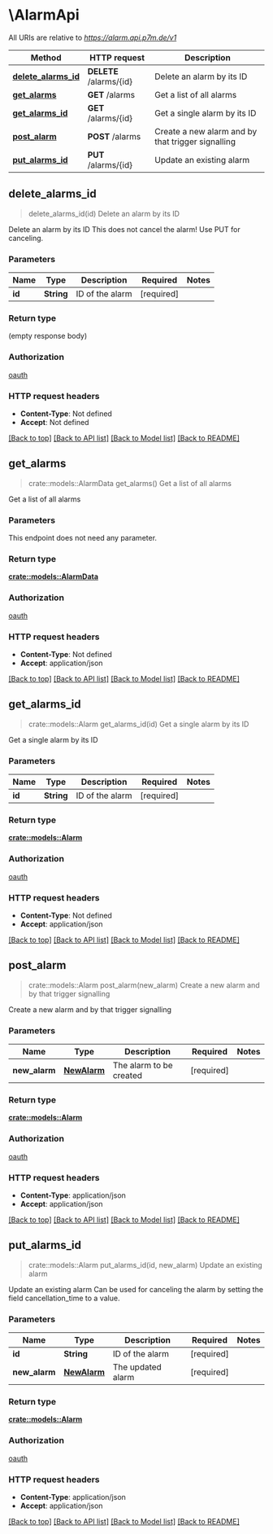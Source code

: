 # \AlarmApi

All URIs are relative to *https://alarm.api.p7m.de/v1*

Method | HTTP request | Description
------------- | ------------- | -------------
[**delete_alarms_id**](AlarmApi.md#delete_alarms_id) | **DELETE** /alarms/{id} | Delete an alarm by its ID
[**get_alarms**](AlarmApi.md#get_alarms) | **GET** /alarms | Get a list of all alarms
[**get_alarms_id**](AlarmApi.md#get_alarms_id) | **GET** /alarms/{id} | Get a single alarm by its ID
[**post_alarm**](AlarmApi.md#post_alarm) | **POST** /alarms | Create a new alarm and by that trigger signalling
[**put_alarms_id**](AlarmApi.md#put_alarms_id) | **PUT** /alarms/{id} | Update an existing alarm



## delete_alarms_id

> delete_alarms_id(id)
Delete an alarm by its ID

Delete an alarm by its ID  This does not cancel the alarm! Use PUT for canceling.

### Parameters


Name | Type | Description  | Required | Notes
------------- | ------------- | ------------- | ------------- | -------------
**id** | **String** | ID of the alarm | [required] |

### Return type

 (empty response body)

### Authorization

[oauth](../README.md#oauth)

### HTTP request headers

- **Content-Type**: Not defined
- **Accept**: Not defined

[[Back to top]](#) [[Back to API list]](../README.md#documentation-for-api-endpoints) [[Back to Model list]](../README.md#documentation-for-models) [[Back to README]](../README.md)


## get_alarms

> crate::models::AlarmData get_alarms()
Get a list of all alarms

Get a list of all alarms

### Parameters

This endpoint does not need any parameter.

### Return type

[**crate::models::AlarmData**](AlarmData.md)

### Authorization

[oauth](../README.md#oauth)

### HTTP request headers

- **Content-Type**: Not defined
- **Accept**: application/json

[[Back to top]](#) [[Back to API list]](../README.md#documentation-for-api-endpoints) [[Back to Model list]](../README.md#documentation-for-models) [[Back to README]](../README.md)


## get_alarms_id

> crate::models::Alarm get_alarms_id(id)
Get a single alarm by its ID

Get a single alarm by its ID

### Parameters


Name | Type | Description  | Required | Notes
------------- | ------------- | ------------- | ------------- | -------------
**id** | **String** | ID of the alarm | [required] |

### Return type

[**crate::models::Alarm**](Alarm.md)

### Authorization

[oauth](../README.md#oauth)

### HTTP request headers

- **Content-Type**: Not defined
- **Accept**: application/json

[[Back to top]](#) [[Back to API list]](../README.md#documentation-for-api-endpoints) [[Back to Model list]](../README.md#documentation-for-models) [[Back to README]](../README.md)


## post_alarm

> crate::models::Alarm post_alarm(new_alarm)
Create a new alarm and by that trigger signalling

Create a new alarm and by that trigger signalling

### Parameters


Name | Type | Description  | Required | Notes
------------- | ------------- | ------------- | ------------- | -------------
**new_alarm** | [**NewAlarm**](NewAlarm.md) | The alarm to be created | [required] |

### Return type

[**crate::models::Alarm**](Alarm.md)

### Authorization

[oauth](../README.md#oauth)

### HTTP request headers

- **Content-Type**: application/json
- **Accept**: application/json

[[Back to top]](#) [[Back to API list]](../README.md#documentation-for-api-endpoints) [[Back to Model list]](../README.md#documentation-for-models) [[Back to README]](../README.md)


## put_alarms_id

> crate::models::Alarm put_alarms_id(id, new_alarm)
Update an existing alarm

Update an existing alarm  Can be used for canceling the alarm by setting the field cancellation_time to a value.

### Parameters


Name | Type | Description  | Required | Notes
------------- | ------------- | ------------- | ------------- | -------------
**id** | **String** | ID of the alarm | [required] |
**new_alarm** | [**NewAlarm**](NewAlarm.md) | The updated alarm | [required] |

### Return type

[**crate::models::Alarm**](Alarm.md)

### Authorization

[oauth](../README.md#oauth)

### HTTP request headers

- **Content-Type**: application/json
- **Accept**: application/json

[[Back to top]](#) [[Back to API list]](../README.md#documentation-for-api-endpoints) [[Back to Model list]](../README.md#documentation-for-models) [[Back to README]](../README.md)

